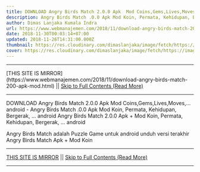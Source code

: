 ```yaml
---
title: DOWNLOAD Angry Birds Match 2.0.0 Apk  Mod Coins,Gems,Lives,Moves,... android
description: Angry Birds Match .0.0 Apk Mod Koin, Permata, Kehidupan, Bergerak, ... android
author: Dimas Lanjaka Kumala Indra
url: https://www.webmanajemen.com/2018/11/download-angry-birds-match-200-apk-mod.html
date: 2018-11-30T00:03:14+07:00
updated: 2018-11-26T14:31:00.000Z
thumbnail: https://res.cloudinary.com/dimaslanjaka/image/fetch/https://image.revdl.com/2017/angry-birds-match-1.png
cover: https://res.cloudinary.com/dimaslanjaka/image/fetch/https://image.revdl.com/2017/angry-birds-match-1.png
---
```


<hr/> [THIS SITE IS MIRROR](https://www.webmanajemen.com/2018/11/download-angry-birds-match-200-apk-mod.html) || <a href="https://www.webmanajemen.com/2018/11/download-angry-birds-match-200-apk-mod.html" rel="follow" class="button" id="read-more">Skip to Full Contents (Read More)</a> <hr/> DOWNLOAD Angry Birds Match 2.0.0 Apk  Mod Coins,Gems,Lives,Moves,... android - Angry Birds Match .0.0 Apk Mod Koin, Permata, Kehidupan, Bergerak, ... android Angry Birds Match 2.0.0 Apk + Mod Koin, Permata, Kehidupan, Bergerak, ... android 
  
  
  
  Angry Birds Match adalah Puzzle Game untuk android 
 unduh versi terakhir Angry Birds Match Apk + Mod Koin <hr/> [THIS SITE IS MIRROR](https://www.webmanajemen.com/2018/11/download-angry-birds-match-200-apk-mod.html) || <a href="https://www.webmanajemen.com/2018/11/download-angry-birds-match-200-apk-mod.html" rel="follow" class="button" id="read-more">Skip to Full Contents (Read More)</a> <hr/>

<script>
    if (location.host.includes('dimaslanjaka12')) {
      location.replace('https://www.webmanajemen.com/2018/11/download-angry-birds-match-200-apk-mod.html');
    }
  </script>
